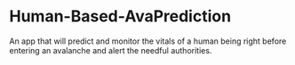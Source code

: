 # Human-Based-AvaPrediction
An app that will predict and monitor the vitals of a human being right before entering an avalanche and alert the needful authorities.
